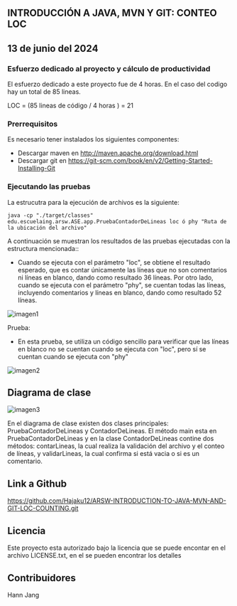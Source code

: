 ## INTRODUCCIÓN A JAVA, MVN Y GIT: CONTEO LOC
## 13 de junio del 2024

### Esfuerzo dedicado al proyecto y cálculo de productividad
El esfuerzo dedicado a este proyecto fue de 4 horas. En el caso del codigo hay un total de 85 lineas.

LOC = (85 lineas de código / 4 horas ) = 21 

### Prerrequisitos
Es necesario tener instalados los siguientes componentes:
* Descargar maven en  http://maven.apache.org/download.html
* Descargar git en https://git-scm.com/book/en/v2/Getting-Started-Installing-Git

### Ejecutando las pruebas
La estrucutra para la ejecución de archivos es la siguiente: 
```
java -cp "./target/classes" edu.escuelaing.arsw.ASE.app.PruebaContadorDeLineas loc ó phy "Ruta de la ubicación del archivo"
```
A continuación se muestran los resultados de las pruebas ejecutadas con la estructura mencionada:: 
* Cuando se ejecuta con el parámetro "loc", se obtiene el resultado esperado, que es contar únicamente las líneas que no son comentarios ni líneas en blanco, dando como resultado 36 líneas. Por otro lado, cuando se ejecuta con el parámetro "phy", se cuentan todas las líneas, incluyendo comentarios y líneas en blanco, dando como resultado 52 líneas.

![imagen1](https://github.com/Hajaku12/ARSW-INTRODUCTION-TO-JAVA-MVN-AND-GIT-LOC-COUNTING/assets/62758651/883c44e9-33c7-476d-83b2-c422b45b8136)

Prueba:
* En esta prueba, se utiliza un código sencillo para verificar que las líneas en blanco no se cuentan cuando se ejecuta con "loc", pero sí se cuentan cuando se ejecuta con "phy"

![imagen2](https://github.com/Hajaku12/ARSW-INTRODUCTION-TO-JAVA-MVN-AND-GIT-LOC-COUNTING/assets/62758651/e83ac19e-cbbf-40f7-a11a-1842ff6e41de)

## Diagrama de clase

![imagen3](https://github.com/Hajaku12/ARSW-INTRODUCTION-TO-JAVA-MVN-AND-GIT-LOC-COUNTING/assets/62758651/6463ee22-7cfb-48fc-b079-cca45072d430)

En el diagrama de clase existen dos clases principales: PruebaContadorDeLineas y ContadorDeLineas. El método main esta en PruebaContadorDeLineas y en la clase ContadorDeLineas contine dos métodos: contarLineas, la cual realiza la validación del archivo y el conteo de líneas, y validarLineas, la cual confirma si está vacia o si es un comentario. 

## Link a Github
https://github.com/Hajaku12/ARSW-INTRODUCTION-TO-JAVA-MVN-AND-GIT-LOC-COUNTING.git

## Licencia
Este proyecto esta autorizado bajo la licencia que se puede encontar en el archivo LICENSE.txt, en el se pueden encontrar los detalles

## Contribuidores
Hann Jang


